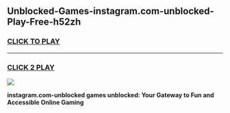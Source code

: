 
## Unblocked-Games-instagram.com-unblocked-Play-Free-h52zh
<h3>
<a href="https://premium76.site?title=instagram.com-unblocked&ref=21A">CLICK TO PLAY</a></h3>
<hr>

<h3>
<a href="https://premium76.site?title=instagram.com-unblocked&ref=21A">CLICK 2 PLAY</a>
  
</h3>

<a href="https://premium76.site?title=instagram.com-unblocked&ref=21A"><img src="https://clearcache.store/games.png"></a>


**instagram.com-unblocked games unblocked: Your Gateway to Fun and Accessible Online Gaming**
